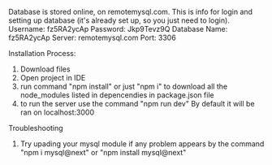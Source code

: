 
<img src="">

Database is stored online, on remotemysql.com.
This is info for login and setting up database (it's already set up, so you just need to login).
Username: fz5RA2ycAp
Password: Jkp9Tevz9Q
Database Name: fz5RA2ycAp
Server: remotemysql.com
Port: 3306


Installation Process:
1) Download files
2) Open project in IDE 
3) run command "npm install" or just "npm i" to download all the node_modules listed in depencendies in package.json file
4) to run the server use the command "npm run dev"
By default it will be ran on localhost:3000




Troubleshooting
1) Try upading your mysql module if any problem appears by the command "npm i mysql@next" or "npm install mysql@next"



